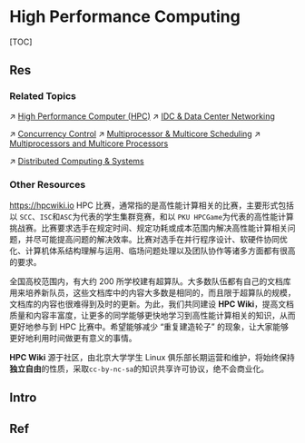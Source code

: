 # High Performance Computing

[TOC]



## Res
### Related Topics
↗ [High Performance Computer (HPC)](High%20Performance%20Computer%20(HPC).md)
↗ [IDC & Data Center Networking](../../🔑%20CS%20Core/🏎️%20Computer%20Networking%20and%20Communication/🚀%20High%20Performance%20Network%20(HPN)%20&%20IDC%20Technologies/IDC%20&%20Data%20Center%20Networking.md)

↗ [Concurrency Control](../../🔑%20CS%20Core/👷🏾‍♂️%20Computer%20(Host)%20System/Operating%20System%20&%20OS%20Kernel%20(Theory%20Part)/OS%20Processes%20&%20Automata%20Management%20(CPU%20+%20Main%20Memory%20Resource)/Concurrency%20Control/Concurrency%20Control.md)
↗ [Multiprocessor & Multicore Scheduling](../../🔑%20CS%20Core/👷🏾‍♂️%20Computer%20(Host)%20System/Operating%20System%20&%20OS%20Kernel%20(Theory%20Part)/OS%20Scheduling%20&%20Resource%20Management/Computer%20Resource%20(CPU%20+%20Memory)%20Scheduling/Process%20Scheduling/Multiprocessor%20&%20Multicore%20Scheduling/Multiprocessor%20&%20Multicore%20Scheduling.md)
↗ [Multiprocessors and Multicore Processors](../../🔑%20CS%20Core/👷🏾‍♂️%20Computer%20(Host)%20System/Computer%20Architecture/Computer%20Microarchitectures%20(Computer%20Organization)%20&%20von%20Neumann%20Model/🚦%20Computer%20Processors%20&%20Logic%20Chips/Multiprocessors%20and%20Multicore%20Processors/Multiprocessors%20and%20Multicore%20Processors.md)

↗ [Distributed Computing & Systems](../Distributed%20Computing%20&%20Systems/Distributed%20Computing%20&%20Systems.md)


### Other Resources
https://hpcwiki.io
HPC 比赛，通常指的是高性能计算相关的比赛，主要形式包括以 `SCC`、`ISC`和`ASC`为代表的学生集群竞赛，和以 `PKU HPCGame`为代表的高性能计算挑战赛。比赛要求选手在规定时间、规定功耗或成本范围内解决高性能计算相关问题，并尽可能提高问题的解决效率。比赛对选手在并行程序设计、软硬件协同优化、计算机体系结构理解与运用、临场问题处理以及团队协作等诸多方面都有很高的要求。

全国高校范围内，有大约 200 所学校建有超算队。大多数队伍都有自己的文档库用来培养新队员，这些文档库中的内容大多数是相同的，而且限于超算队的规模，文档库的内容也很难得到及时的更新。为此，我们共同建设 **HPC Wiki**，提高文档质量和内容丰富度，让更多的同学能够更快地学习到高性能计算相关的知识，从而更好地参与到 HPC 比赛中。希望能够减少 “重复建造轮子” 的现象，让大家能够更好地利用时间做更有意义的事情。

**HPC Wiki** 源于社区，由北京大学学生 Linux 俱乐部长期运营和维护，将始终保持**独立自由**的性质，采取`cc-by-nc-sa`的知识共享许可协议，绝不会商业化。



## Intro



## Ref
